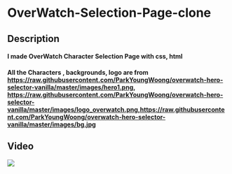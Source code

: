 # OverWatch-Selection-Page-clone
## Description 
#### I made OverWatch Character Selection Page with css, html
#### All the Characters , backgrounds, logo are from https://raw.githubusercontent.com/ParkYoungWoong/overwatch-hero-selector-vanilla/master/images/hero1.png, https://raw.githubusercontent.com/ParkYoungWoong/overwatch-hero-selector-vanilla/master/images/logo_overwatch.png,https://raw.githubusercontent.com/ParkYoungWoong/overwatch-hero-selector-vanilla/master/images/bg.jpg

## Video
<img src="https://hnet.com/video-to-gif/viewimage/20211220-05-JzhDAtI9LRwisuFz-27hTsx-HNET">
